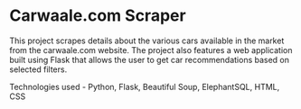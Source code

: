 # Carwaale.com Scraper

This project scrapes details about the various cars available in the market from the carwaale.com website. The project also features a web application built using Flask that allows the user to get car recommendations based on selected filters.

Technologies used - Python, Flask, Beautiful Soup, ElephantSQL, HTML, CSS